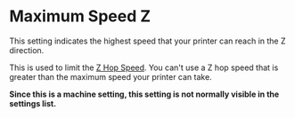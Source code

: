 Maximum Speed Z
====
This setting indicates the highest speed that your printer can reach in the Z direction.

This is used to limit the [Z Hop Speed](../speed/speed_z_hop.md). You can't use a Z hop speed that is greater than the maximum speed your printer can take.

**Since this is a machine setting, this setting is not normally visible in the settings list.**